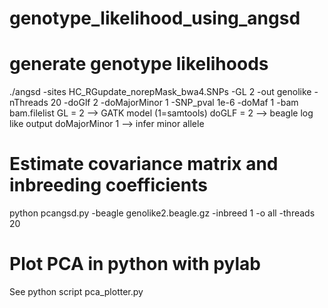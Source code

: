 # genotype_likelihood_using_angsd


# generate genotype likelihoods
./angsd -sites HC_RGupdate_norepMask_bwa4.SNPs -GL 2 -out genolike -nThreads 20 -doGlf 2 -doMajorMinor 1 -SNP_pval 1e-6 -doMaf 1  -bam bam.filelist
GL = 2 --> GATK model (1=samtools)
doGLF = 2 --> beagle log like output
doMajorMinor 1 --> infer minor allele

# Estimate covariance matrix and inbreeding coefficients
python pcangsd.py -beagle genolike2.beagle.gz -inbreed 1 -o all -threads 20

# Plot PCA in python with pylab
See python script pca_plotter.py
